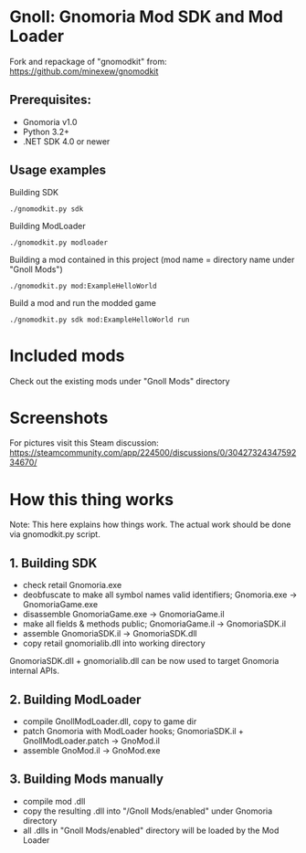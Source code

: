 # Gnoll: Gnomoria Mod SDK and Mod Loader

Fork and repackage of "gnomodkit" from: https://github.com/minexew/gnomodkit

## Prerequisites:

  - Gnomoria v1.0
  - Python 3.2+
  - .NET SDK 4.0 or newer

## Usage examples

Building SDK
```
./gnomodkit.py sdk
```
Building ModLoader
```
./gnomodkit.py modloader
```
Building a mod contained in this project (mod name = directory name under "Gnoll Mods")
```
./gnomodkit.py mod:ExampleHelloWorld
```
Build a mod and run the modded game
```
./gnomodkit.py sdk mod:ExampleHelloWorld run
```

# Included mods

Check out the existing mods under "Gnoll Mods" directory

# Screenshots

For pictures visit this Steam discussion:
https://steamcommunity.com/app/224500/discussions/0/3042732434759234670/

# How this thing works

Note: This here explains how things work. The actual work should be done via gnomodkit.py script.

## 1. Building SDK

- check retail Gnomoria.exe
- deobfuscate to make all symbol names valid identifiers; Gnomoria.exe -> GnomoriaGame.exe
- disassemble GnomoriaGame.exe -> GnomoriaGame.il
- make all fields & methods public; GnomoriaGame.il -> GnomoriaSDK.il
- assemble GnomoriaSDK.il -> GnomoriaSDK.dll
- copy retail gnomorialib.dll into working directory

GnomoriaSDK.dll + gnomorialib.dll can be now used to target Gnomoria internal APIs.

## 2. Building ModLoader

- compile GnollModLoader.dll, copy to game dir
- patch Gnomoria with ModLoader hooks; GnomoriaSDK.il + GnollModLoader.patch -> GnoMod.il
- assemble GnoMod.il -> GnoMod.exe

## 3. Building Mods manually
- compile mod .dll
- copy the resulting .dll into "/Gnoll Mods/enabled" under Gnomoria directory 
- all .dlls in "Gnoll Mods/enabled" directory will be loaded by the Mod Loader